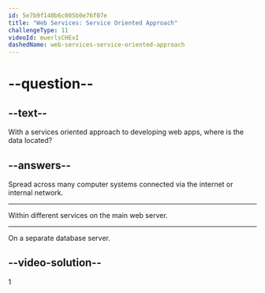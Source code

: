 ```yaml
---
id: 5e7b9f140b6c005b0e76f07e
title: "Web Services: Service Oriented Approach"
challengeType: 11
videoId: muerlsCHExI
dashedName: web-services-service-oriented-approach
---
```


# --question--

## --text--

With a services oriented approach to developing web apps, where is the data located?

## --answers--

Spread across many computer systems connected via the internet or internal network.

---

Within different services on the main web server.

---

On a separate database server.

## --video-solution--

1
